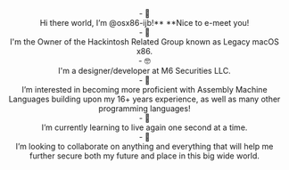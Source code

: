 <p align="center">
<br>
- 👋 
<br>
Hi there world, I’m @osx86-ijb!** **Nice to e-meet you!
<br>
- 🦾 
<br>  
I'm the Owner of the Hackintosh Related Group known as Legacy macOS x86.
<br>  
- 🤓 
<br>  
I'm a designer/developer at M6 Securities LLC.
<br>
- 👀 
<br>
I’m interested in becoming more proficient with Assembly Machine Languages building upon my 16+ years experience, as well as many other programming languages!
<br>
- 🌱 
<br>  
I’m currently learning to live again one second at a time.
<br>
- 💞️ 
<br>  
I’m looking to collaborate on anything and everything that will help me further secure both my future and place in this big wide world.
</p>

<!---
m6securities-jbj/m6securities-jbj is a ✨ special ✨ repository because its `README.md` (this file) appears on your GitHub profile.
You can click the Preview link to take a look at your changes.
--->
